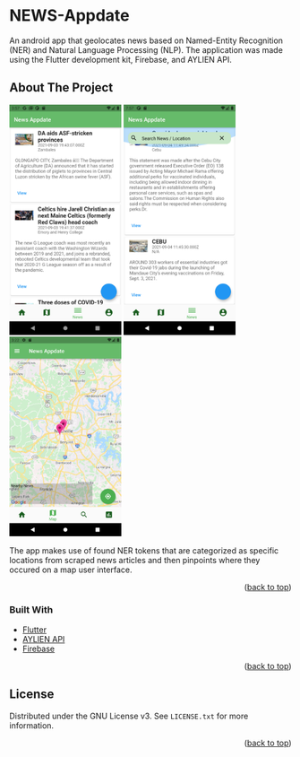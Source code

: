 # NEWS-Appdate

An android app that geolocates news based on Named-Entity Recognition (NER) and Natural Language Processing (NLP).
The application was made using the Flutter development kit, Firebase, and AYLIEN API.

<!-- ABOUT THE PROJECT -->
## About The Project

<p float="left">
<img src="/images/screenshot1.png" alt="NEWS-Appdate Screenshot 1" width="200" />
<img src="/images/screenshot2.png" alt="NEWS-Appdate Screenshot 2" width="200" /> 
<img src="/images/screenshot3.png" alt="NEWS-Appdate Screenshot 3" width="200" />
</p>

The app makes use of found NER tokens that are categorized as specific locations from scraped news articles and then pinpoints where they occured on a map user interface.

<p align="right">(<a href="#top">back to top</a>)</p>

### Built With

* [Flutter](https://flutter.dev/)
* [AYLIEN API](https://aylien.com/)
* [Firebase](https://firebase.google.com/)

<p align="right">(<a href="#top">back to top</a>)</p>


<!-- LICENSE -->
## License

Distributed under the GNU License v3. See `LICENSE.txt` for more information.

<p align="right">(<a href="#top">back to top</a>)</p>
